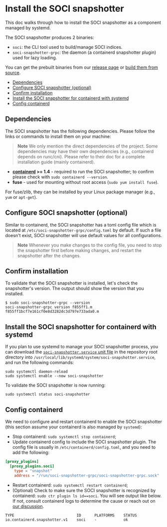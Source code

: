 # Install the SOCI snapshotter

This doc walks through how to install the SOCI snapshotter as a component managed by systemd.

The SOCI snapshotter produces 2 binaries:

- `soci`: the CLI tool used to build/manage SOCI indices.
- `soci-snapshotter-grpc`: the daemon (a containerd snapshotter plugin) used for lazy loading.

You can get the prebuilt binaries from our [release page](https://github.com/awslabs/soci-snapshotter/releases)
or [build them from source](./build.md).

<!-- START doctoc generated TOC please keep comment here to allow auto update -->
<!-- DON'T EDIT THIS SECTION, INSTEAD RE-RUN doctoc TO UPDATE -->

- [Dependencies](#dependencies)
- [Configure SOCI snapshotter (optional)](#configure-soci-snapshotter-optional)
- [Confirm installation](#confirm-installation)
- [Install the SOCI snapshotter for containerd with systemd](#install-the-soci-snapshotter-for-containerd-with-systemd)
- [Config containerd](#config-containerd)

<!-- END doctoc generated TOC please keep comment here to allow auto update -->

## Dependencies

The SOCI snapshotter has the following dependencies. Please follow the links or commands
to install them on your machine:

> **Note**
> We only mention the direct dependencies of the project. Some dependencies may
> have their own dependencies (e.g., containerd depends on runc/cni). Please refer
> to their doc for a complete installation guide (mainly containerd).

- **[containerd](https://github.com/containerd/containerd/blob/main/docs/getting-started.md) >= 1.4** -
required to run the SOCI snapshotter; to confirm please check with `sudo containerd --version`.
- **fuse** - used for mounting without root access (`sudo yum install fuse`).

For fuse/zlib, they can be installed by your Linux package manager (e.g., `yum` or `apt-get`).

## Configure SOCI snapshotter (optional)

Similar to containerd, the SOCI snapshotter has a toml config file which is located at
`/etc/soci-snapshotter-grpc/config.toml` by default. If such a file doesn't exist,
SOCI snapshotter will use default values for all configurations.

> **Note**
> Whenever you make changes to the config file, you need to stop the snapshotter
> first before making changes, and restart the snapshotter after the changes.

## Confirm installation

To validate that the SOCI snapshotter is installed, let's check the snapshotter's version.
The output should show the version that you installed.

```shell
$ sudo soci-snapshotter-grpc --version
soci-snapshotter-grpc version f855ff1.m f855ff1bcf7e161cf0e8d3282dc3d797e733ada0.m
```

## Install the SOCI snapshotter for containerd with systemd

If you plan to use systemd to manage your SOCI snapshotter process, you can download
the [`soci-snapshotter.service` unit file](../soci-snapshotter.service) in the
repository root directory into `/usr/local/lib/systemd/system/soci-snapshotter.service`,
and run the following commands:

```shell
sudo systemctl daemon-reload
sudo systemctl enable --now soci-snapshotter
```

To validate the SOCI snapshotter is now running:

```shell
sudo systemctl status soci-snapshotter
```

## Config containerd

We need to configure and restart containerd to enable the SOCI snapshotter (this
section assume your containerd is also managed by `systemd`):

- Stop containerd: `sudo systemctl stop containerd`;
- Update containerd config to include the SOCI snapshotter plugin. The config file
is usually in `/etc/containerd/config.toml`, and you need to add the following:

```toml
[proxy_plugins]
  [proxy_plugins.soci]
    type = "snapshot"
    address = "/run/soci-snapshotter-grpc/soci-snapshotter-grpc.sock"
```

- Restart containerd: `sudo systemctl restart containerd`;
- (Optional) Check to make sure the SOCI snapshotter is recognized by containerd: `sudo ctr plugin ls id==soci`.
You will see output like below. If not, consult containerd logs to determine the cause
or reach out on [our discussion](https://github.com/awslabs/soci-snapshotter/discussions).

```shell
TYPE                            ID      PLATFORMS    STATUS
io.containerd.snapshotter.v1    soci    -            ok
```
